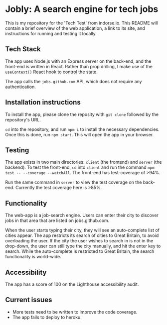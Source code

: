 # Jobly: A search engine for tech jobs

This is my repository for the 'Tech Test' from indorse.io. This README will contain a brief overview of the web application, a link to its site, and instructions for running and testing it locally.

## Tech Stack

The app uses Node.js with an Express server on the back-end, and the front-end is written in React. Rather than prop drilling, I make use of the `useContext()` React hook to control the state. 

The app calls the `jobs.github.com` API, which does not require any authentication.

## Installation instructions
To install the app, please clone the reposity with `git clone` followed by the repository's URL. 

`cd` into the repository, and run `npm i` to install the necessary dependencies. Once this is done, run ```npm start```. This will open the app in your browser. 


## Testing
The app exists in two main directories: `client` (the frontend) and `server` (the backend). 
To test the front-end, `cd` into `client` and run the command `npm test -- --coverage --watchAll`. The front-end has test-coverage of >94%. 

Run the same command in `server` to view the test coverage on the back-end. Currently the test coverage here is >85%. 

## Functionality

The web-app is a job-search engine. Users can enter their city to discover jobs in that area that are listed on jobs.github.com.

When the user starts typing their city, they will see an auto-complete list of cities appear. The app restricts its search of cities to Great Britain, to avoid overloading the user. If the city the user wishes to search in is not in the drop-down, the user can still type the city manually, and hit the enter key to search. While the auto-complete is restricted to Great Britain, the search functionality is world-wide. 

## Accessibility

The app has a score of 100 on the Lighthouse accessibility audit.

## Current issues 

* More tests need to be written to improve the code coverage. 
* The app fails to deploy to heroku. 


